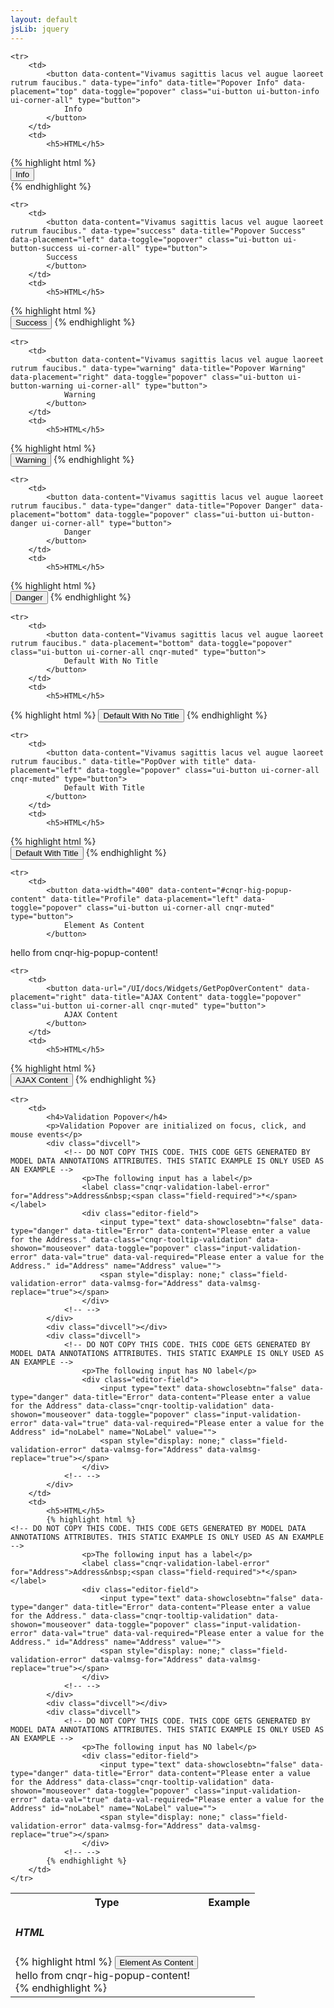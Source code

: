 ```yaml
---
layout: default
jsLib: jquery
---
```


<table class="reporttable reporttable-lg">
	<tbody><tr>
		<th>Type</th>
		<th>Example</th>
	</tr>

	<tr>
		<td>
			<button data-content="Vivamus sagittis lacus vel augue laoreet rutrum faucibus." data-type="info" data-title="Popover Info" data-placement="top" data-toggle="popover" class="ui-button ui-button-info ui-corner-all" type="button">
				Info
			</button>
		</td>
		<td>
			<h5>HTML</h5>
{% highlight html %}			
			<button data-content="Vivamus sagittis lacus vel augue laoreet rutrum faucibus." data-type="info" data-title="Popover Info" data-placement="top" data-toggle="popover" class="ui-button ui-button-info ui-corner-all" type="button">
				Info
			</button>	
{% endhighlight %}
</td>
	</tr>

	<tr>
		<td>
			<button data-content="Vivamus sagittis lacus vel augue laoreet rutrum faucibus." data-type="success" data-title="Popover Success" data-placement="left" data-toggle="popover" class="ui-button ui-button-success ui-corner-all" type="button">
			Success
			</button>
		</td>
		<td>
			<h5>HTML</h5>
{% highlight html %}				
			<button data-content="Vivamus sagittis lacus vel augue laoreet rutrum faucibus." data-type="success" data-title="Popover Success" data-placement="left" data-toggle="popover" class="ui-button ui-button-success ui-corner-all" type="button">
			Success
			</button>
{% endhighlight %}			
		</td>
	</tr>

	<tr>
		<td>
			<button data-content="Vivamus sagittis lacus vel augue laoreet rutrum faucibus." data-type="warning" data-title="Popover Warning" data-placement="right" data-toggle="popover" class="ui-button ui-button-warning ui-corner-all" type="button">
				Warning
			</button>
		</td>
		<td>
			<h5>HTML</h5>
{% highlight html %}			
			<button data-content="Vivamus sagittis lacus vel augue laoreet rutrum faucibus." data-type="warning" data-title="Popover Warning" data-placement="right" data-toggle="popover" class="ui-button ui-button-warning ui-corner-all" type="button">
				Warning
			</button>
{% endhighlight %}			
		</td>
	</tr>

	<tr>
		<td>
			<button data-content="Vivamus sagittis lacus vel augue laoreet rutrum faucibus." data-type="danger" data-title="Popover Danger" data-placement="bottom" data-toggle="popover" class="ui-button ui-button-danger ui-corner-all" type="button">
				Danger
			</button>
		</td>
		<td>
			<h5>HTML</h5>
{% highlight html %}			
			<button data-content="Vivamus sagittis lacus vel augue laoreet rutrum faucibus." data-type="danger" data-title="Popover Danger" data-placement="bottom" data-toggle="popover" class="ui-button ui-button-danger ui-corner-all" type="button">
				Danger
			</button>
{% endhighlight %}			
		</td>
	</tr>

	<tr>
		<td>
			<button data-content="Vivamus sagittis lacus vel augue laoreet rutrum faucibus." data-placement="bottom" data-toggle="popover" class="ui-button ui-corner-all cnqr-muted" type="button">
				Default With No Title
			</button>
		</td>
		<td>
			<h5>HTML</h5>
{% highlight html %}
			<button data-content="Vivamus sagittis lacus vel augue laoreet rutrum faucibus." data-placement="bottom" data-toggle="popover" class="ui-button ui-corner-all cnqr-muted" type="button">
				Default With No Title
			</button>
{% endhighlight %}			
		</td>
	</tr>

	<tr>
		<td>
			<button data-content="Vivamus sagittis lacus vel augue laoreet rutrum faucibus." data-title="PopOver with title" data-placement="left" data-toggle="popover" class="ui-button ui-corner-all cnqr-muted" type="button">
				Default With Title
			</button>
		</td>
		<td>
			<h5>HTML</h5>
{% highlight html %}			
			<button data-content="Vivamus sagittis lacus vel augue laoreet rutrum faucibus." data-title="PopOver with title" data-placement="left" data-toggle="popover" class="ui-button ui-corner-all cnqr-muted" type="button">
				Default With Title
			</button>
{% endhighlight %}	
		</td>
	</tr>

	<tr>
		<td>
			<button data-width="400" data-content="#cnqr-hig-popup-content" data-title="Profile" data-placement="left" data-toggle="popover" class="ui-button ui-corner-all cnqr-muted" type="button">
				Element As Content
			</button>
<div id="cnqr-hig-popup-content">hello from cnqr-hig-popup-content!</div>			
		</td>
		<td>
			<h5>HTML</h5>
{% highlight html %}			
			<button data-width="400" data-content="#cnqr-hig-popup-content" data-title="Profile" data-placement="left" data-toggle="popover" class="ui-button ui-corner-all cnqr-muted" type="button">
				Element As Content
			</button>
			
<div id="cnqr-hig-popup-content">hello from cnqr-hig-popup-content!</div>			
{% endhighlight %}				
		</td>
	</tr>

	<tr>
		<td>
			<button data-url="/UI/docs/Widgets/GetPopOverContent" data-placement="right" data-title="AJAX Content" data-toggle="popover" class="ui-button ui-corner-all cnqr-muted" type="button">
				AJAX Content
			</button>
		</td>
		<td>
			<h5>HTML</h5>
{% highlight html %}				
			<button data-url="/UI/docs/Widgets/GetPopOverContent" data-placement="right" data-title="AJAX Content" data-toggle="popover" class="ui-button ui-corner-all cnqr-muted" type="button">
				AJAX Content
			</button>
{% endhighlight %}				
		</td>
	</tr>

	<tr>
		<td>
			<h4>Validation Popover</h4>
			<p>Validation Popover are initialized on focus, click, and mouse events</p>
			<div class="divcell">
				<!-- DO NOT COPY THIS CODE. THIS CODE GETS GENERATED BY MODEL DATA ANNOTATIONS ATTRIBUTES. THIS STATIC EXAMPLE IS ONLY USED AS AN EXAMPLE -->
					<p>The following input has a label</p>
					<label class="cnqr-validation-label-error" for="Address">Address&nbsp;<span class="field-required">*</span></label>		
					<div class="editor-field">
						<input type="text" data-showclosebtn="false" data-type="danger" data-title="Error" data-content="Please enter a value for the Address." data-class="cnqr-tooltip-validation" data-showon="mouseover" data-toggle="popover" class="input-validation-error" data-val="true" data-val-required="Please enter a value for the Address." id="Address" name="Address" value="">
						<span style="display: none;" class="field-validation-error" data-valmsg-for="Address" data-valmsg-replace="true"></span>
					</div>
				<!-- -->
			</div>
			<div class="divcell"></div>
			<div class="divcell">
				<!-- DO NOT COPY THIS CODE. THIS CODE GETS GENERATED BY MODEL DATA ANNOTATIONS ATTRIBUTES. THIS STATIC EXAMPLE IS ONLY USED AS AN EXAMPLE -->
					<p>The following input has NO label</p>
					<div class="editor-field">
						<input type="text" data-showclosebtn="false" data-type="danger" data-title="Error" data-content="Please enter a value for the Address" data-class="cnqr-tooltip-validation" data-showon="mouseover" data-toggle="popover" class="input-validation-error" data-val="true" data-val-required="Please enter a value for the Address" id="noLabel" name="NoLabel" value="">
						<span style="display: none;" class="field-validation-error" data-valmsg-for="Address" data-valmsg-replace="true"></span>
					</div>
				<!-- -->
			</div>
		</td>
		<td>
			<h5>HTML</h5>
			{% highlight html %}	
	<!-- DO NOT COPY THIS CODE. THIS CODE GETS GENERATED BY MODEL DATA ANNOTATIONS ATTRIBUTES. THIS STATIC EXAMPLE IS ONLY USED AS AN EXAMPLE -->
					<p>The following input has a label</p>
					<label class="cnqr-validation-label-error" for="Address">Address&nbsp;<span class="field-required">*</span></label>		
					<div class="editor-field">
						<input type="text" data-showclosebtn="false" data-type="danger" data-title="Error" data-content="Please enter a value for the Address." data-class="cnqr-tooltip-validation" data-showon="mouseover" data-toggle="popover" class="input-validation-error" data-val="true" data-val-required="Please enter a value for the Address." id="Address" name="Address" value="">
						<span style="display: none;" class="field-validation-error" data-valmsg-for="Address" data-valmsg-replace="true"></span>
					</div>
				<!-- -->
			</div>
			<div class="divcell"></div>
			<div class="divcell">
				<!-- DO NOT COPY THIS CODE. THIS CODE GETS GENERATED BY MODEL DATA ANNOTATIONS ATTRIBUTES. THIS STATIC EXAMPLE IS ONLY USED AS AN EXAMPLE -->
					<p>The following input has NO label</p>
					<div class="editor-field">
						<input type="text" data-showclosebtn="false" data-type="danger" data-title="Error" data-content="Please enter a value for the Address" data-class="cnqr-tooltip-validation" data-showon="mouseover" data-toggle="popover" class="input-validation-error" data-val="true" data-val-required="Please enter a value for the Address" id="noLabel" name="NoLabel" value="">
						<span style="display: none;" class="field-validation-error" data-valmsg-for="Address" data-valmsg-replace="true"></span>
					</div>
				<!-- -->
			{% endhighlight %}	
		</td>
	</tr>
</tbody></table>
